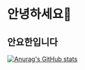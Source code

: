 # 안녕하세요👋
## 안요한입니다



[![Anurag's GitHub stats](https://github-readme-stats.vercel.app/api?username=RedCrowns)](https://github.com/anuraghazra/github-readme-stats)
